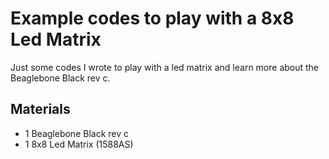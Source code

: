 # Example codes to play with a 8x8 Led Matrix

Just some codes I wrote to play with a led matrix and learn more about the Beaglebone Black rev c.

## Materials

- 1 Beaglebone Black rev c
- 1 8x8 Led Matrix (1588AS)
